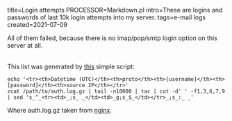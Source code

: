 title=Login attempts
PROCESSOR=Markdown.pl
intro=These are logins and passwords of last 10k login attempts into my server.
tags=e-mail logs
created=2021-07-09

All of them failed, because there is no imap/pop/smtp login option on this server at all.

<p id="stat"></p>

<div>
<style>
td,th {white-space: pre;}
/*
table { background-color: white; }
@media (prefers-color-scheme: dark) {
	table { background-color: black; }
}
*/
</style>
</div>

<table>
<!--# include virtual="/logshow/login-attempts.sh" -->
</table>

This list was generated by [this][sc] simple script:

	echo '<tr><th>Datetime (UTC)</th><th>proto</th><th>[username]</th><th>[password]</th><th>source IP</th></tr>'
	zcat /path/to/auth.log.gz | tail -n10000 | tac | cut -d' ' -f1,3,6,7,9 | sed 's_^_<tr><td>_;s_ _</td><td>_g;s_$_</td></tr>_;s_:_ _'

Where auth.log.gz taken from [nginx][ng].

[sc]: https://github.com/Lex-2008/containers/blob/master/logshow.cont/data/html/login-attempts.sh
[ng]: https://github.com/Lex-2008/containers/blob/master/nginx.cont/data/conf/nginx.conf#:~:text=access_log%20/data/logs/-,auth.log.gz,-auth%20gzip%20flush

<script>
document.body.onload=function(){
	t=window.performance.timing;
	document.getElementById('stat').innerHTML='Page received in <b>'+
		(t.responseEnd-t.requestStart)+  '</b>ms, plus <b>'+
		(t.domComplete-t.navigationStart-(t.responseEnd-t.requestStart))+
		'</b>ms overhead (reported by your browser).';
}
</script>
